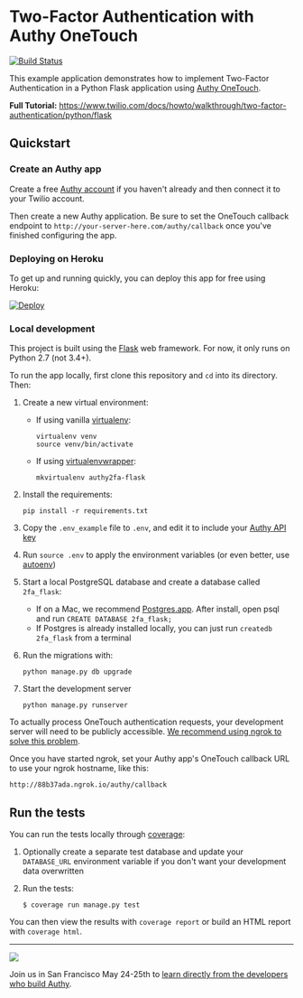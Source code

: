 # Two-Factor Authentication with Authy OneTouch

[![Build Status](https://travis-ci.org/TwilioDevEd/authy2fa-flask.svg?branch=master)](https://travis-ci.org/TwilioDevEd/authy2fa-flask)

This example application demonstrates how to implement Two-Factor Authentication
in a Python Flask application using [Authy OneTouch](https://www.authy.com/developers/).

**Full Tutorial:** https://www.twilio.com/docs/howto/walkthrough/two-factor-authentication/python/flask

## Quickstart

### Create an Authy app

Create a free [Authy account](https://www.authy.com/developers/) if you haven't
already and then connect it to your Twilio account.

Then create a new Authy application. Be sure to set the OneTouch callback
endpoint to `http://your-server-here.com/authy/callback` once you've finished
configuring the app.

### Deploying on Heroku

To get up and running quickly, you can deploy this app for free using Heroku:

[![Deploy](https://www.herokucdn.com/deploy/button.png)](https://heroku.com/deploy?template=https://github.com/TwilioDevEd/authy2fa-flask)

### Local development

This project is built using the [Flask](http://flask.pocoo.org/) web framework.
For now, it only runs on Python 2.7 (not 3.4+).

To run the app locally, first clone this repository and `cd` into its directory. Then:

1. Create a new virtual environment:
    - If using vanilla [virtualenv](https://virtualenv.pypa.io/en/latest/):

        ```
        virtualenv venv
        source venv/bin/activate
        ```

    - If using [virtualenvwrapper](https://virtualenvwrapper.readthedocs.org/en/latest/):

        ```
        mkvirtualenv authy2fa-flask
        ```

1. Install the requirements:

    ```
    pip install -r requirements.txt
    ```

1. Copy the `.env_example` file to `.env`, and edit it to include your [Authy API key](https://dashboard.authy.com)

1. Run `source .env` to apply the environment variables (or even better, use [autoenv](https://github.com/kennethreitz/autoenv))

1. Start a local PostgreSQL database and create a database called `2fa_flask`:
    - If on a Mac, we recommend [Postgres.app](http://postgresapp.com/). After install, open psql and run `CREATE DATABASE 2fa_flask;`
    - If Postgres is already installed locally, you can just run `createdb 2fa_flask` from a terminal

1. Run the migrations with:

    ```
    python manage.py db upgrade
    ```

1. Start the development server

    ```
    python manage.py runserver
    ```

To actually process OneTouch authentication requests, your development server will need to be publicly accessible. [We recommend using ngrok to solve this problem](https://www.twilio.com/blog/2015/09/6-awesome-reasons-to-use-ngrok-when-testing-webhooks.html).

Once you have started ngrok, set your Authy app's OneTouch callback URL to use your ngrok hostname, like this:

```
http://88b37ada.ngrok.io/authy/callback
```

## Run the tests

You can run the tests locally through [coverage](http://coverage.readthedocs.org/):

1. Optionally create a separate test database and update your `DATABASE_URL` environment variable if you don't want your development data overwritten

1. Run the tests:

    ```
    $ coverage run manage.py test
    ```

You can then view the results with `coverage report` or build an HTML report with `coverage html`.

---------------
<a href="http://twilio.com/signal">![](https://s3.amazonaws.com/baugues/signal-logo.png)</a>

Join us in San Francisco May 24-25th to [learn directly from the developers who build Authy](https://www.twilio.com/signal/schedule/2crLXWsVZaA2WIkaCUyYOc/aut). 
